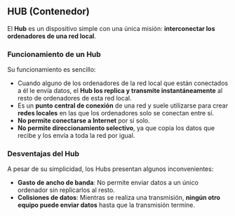 ## HUB (Contenedor)

El **Hub** es un dispositivo simple con una única misión: **interconectar los ordenadores de una red local**.

### Funcionamiento de un Hub

Su funcionamiento es sencillo:

- Cuando alguno de los ordenadores de la red local que están conectados a él le envía datos, el **Hub los replica y transmite instantáneamente** al resto de ordenadores de esta red local.
- Es un **punto central de conexión** de una red y suele utilizarse para crear **redes locales** en las que los ordenadores solo se conectan entre sí.
- **No permite conectarse a Internet** por sí solo.
- **No permite direccionamiento selectivo**, ya que copia los datos que recibe y los envía a toda la red por igual.

### Desventajas del Hub

A pesar de su simplicidad, los Hubs presentan algunos inconvenientes:

- **Gasto de ancho de banda**: No permite enviar datos a un único ordenador sin replicarlos al resto.
- **Colisiones de datos**: Mientras se realiza una transmisión, **ningún otro equipo puede enviar datos** hasta que la transmisión termine.

